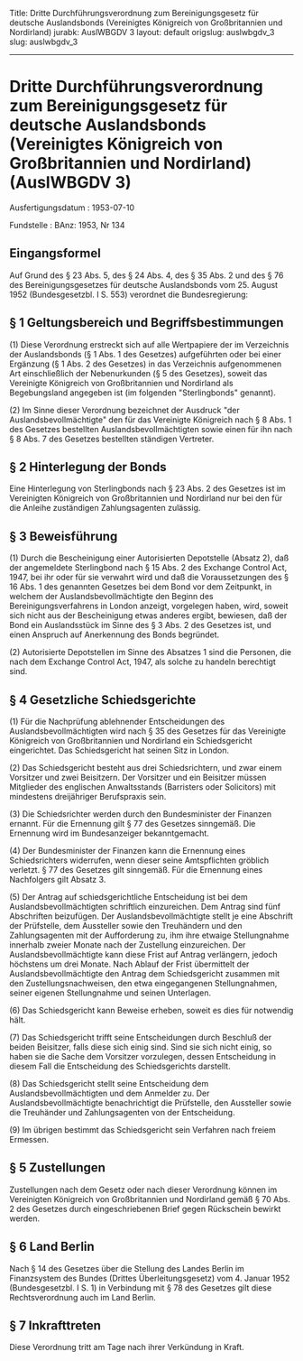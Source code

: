 Title: Dritte Durchführungsverordnung zum Bereinigungsgesetz für deutsche Auslandsbonds
  (Vereinigtes Königreich von Großbritannien und Nordirland)
jurabk: AuslWBGDV 3
layout: default
origslug: auslwbgdv_3
slug: auslwbgdv_3

---

# Dritte Durchführungsverordnung zum Bereinigungsgesetz für deutsche Auslandsbonds (Vereinigtes Königreich von Großbritannien und Nordirland) (AuslWBGDV 3)

Ausfertigungsdatum
:   1953-07-10

Fundstelle
:   BAnz: 1953, Nr 134



## Eingangsformel

Auf Grund des § 23 Abs. 5, des § 24 Abs. 4, des § 35 Abs. 2 und des §
76 des Bereinigungsgesetzes für deutsche Auslandsbonds vom 25. August
1952 (Bundesgesetzbl. I S. 553) verordnet die Bundesregierung:


## § 1 Geltungsbereich und Begriffsbestimmungen

(1) Diese Verordnung erstreckt sich auf alle Wertpapiere der im
Verzeichnis der Auslandsbonds (§ 1 Abs. 1 des Gesetzes) aufgeführten
oder bei einer Ergänzung
(§ 1 Abs. 2 des Gesetzes)              in das Verzeichnis
aufgenommenen Art einschließlich der Nebenurkunden (§ 5 des Gesetzes),
soweit das Vereinigte Königreich von Großbritannien und Nordirland als
Begebungsland angegeben ist (im folgenden "Sterlingbonds" genannt).

(2) Im Sinne dieser Verordnung bezeichnet der Ausdruck "der
Auslandsbevollmächtigte" den für das Vereinigte Königreich nach § 8
Abs. 1 des Gesetzes bestellten Auslandsbevollmächtigten sowie einen
für ihn nach § 8 Abs. 7 des Gesetzes bestellten ständigen Vertreter.


## § 2 Hinterlegung der Bonds

Eine Hinterlegung von Sterlingbonds nach § 23 Abs. 2 des Gesetzes ist
im Vereinigten Königreich von Großbritannien und Nordirland nur bei
den für die Anleihe zuständigen Zahlungsagenten zulässig.


## § 3 Beweisführung

(1) Durch die Bescheinigung einer Autorisierten Depotstelle (Absatz
2), daß der angemeldete Sterlingbond nach § 15 Abs. 2 des Exchange
Control Act, 1947, bei ihr oder für sie verwahrt wird und daß die
Voraussetzungen des § 16 Abs. 1 des genannten Gesetzes bei dem Bond
vor dem Zeitpunkt, in welchem der Auslandsbevollmächtigte den Beginn
des Bereinigungsverfahrens in London anzeigt, vorgelegen haben, wird,
soweit sich nicht aus der Bescheinigung etwas anderes ergibt,
bewiesen, daß der Bond ein Auslandsstück im Sinne des § 3 Abs. 2 des
Gesetzes ist, und einen Anspruch auf Anerkennung des Bonds begründet.

(2) Autorisierte Depotstellen im Sinne des Absatzes 1 sind die
Personen, die nach dem Exchange Control Act, 1947, als solche zu
handeln berechtigt sind.


## § 4 Gesetzliche Schiedsgerichte

(1) Für die Nachprüfung ablehnender Entscheidungen des
Auslandsbevollmächtigten wird nach § 35 des Gesetzes für das
Vereinigte Königreich von Großbritannien und Nordirland ein
Schiedsgericht eingerichtet. Das Schiedsgericht hat seinen Sitz in
London.

(2) Das Schiedsgericht besteht aus drei Schiedsrichtern, und zwar
einem Vorsitzer und zwei Beisitzern. Der Vorsitzer und ein Beisitzer
müssen Mitglieder des englischen Anwaltsstands (Barristers oder
Solicitors) mit mindestens dreijähriger Berufspraxis sein.

(3) Die Schiedsrichter werden durch den Bundesminister der Finanzen
ernannt. Für die Ernennung gilt § 77 des Gesetzes sinngemäß. Die
Ernennung wird im Bundesanzeiger bekanntgemacht.

(4) Der Bundesminister der Finanzen kann die Ernennung eines
Schiedsrichters widerrufen, wenn dieser seine Amtspflichten gröblich
verletzt. § 77 des Gesetzes gilt sinngemäß. Für die Ernennung eines
Nachfolgers gilt Absatz 3.

(5) Der Antrag auf schiedsgerichtliche Entscheidung ist bei dem
Auslandsbevollmächtigten schriftlich einzureichen. Dem Antrag sind
fünf Abschriften beizufügen. Der Auslandsbevollmächtigte stellt je
eine Abschrift der Prüfstelle, dem Aussteller sowie den Treuhändern
und den Zahlungsagenten mit der Aufforderung zu, ihm ihre etwaige
Stellungnahme innerhalb zweier Monate nach der Zustellung
einzureichen. Der Auslandsbevollmächtigte kann diese Frist auf Antrag
verlängern, jedoch höchstens um drei Monate. Nach Ablauf der Frist
übermittelt der Auslandsbevollmächtigte den Antrag dem Schiedsgericht
zusammen mit den Zustellungsnachweisen, den etwa eingegangenen
Stellungnahmen, seiner eigenen Stellungnahme und seinen Unterlagen.

(6) Das Schiedsgericht kann Beweise erheben, soweit es dies für
notwendig hält.

(7) Das Schiedsgericht trifft seine Entscheidungen durch Beschluß der
beiden Beisitzer, falls diese sich einig sind. Sind sie sich nicht
einig, so haben sie die Sache dem Vorsitzer vorzulegen, dessen
Entscheidung in diesem Fall die Entscheidung des Schiedsgerichts
darstellt.

(8) Das Schiedsgericht stellt seine Entscheidung dem
Auslandsbevollmächtigten und dem Anmelder zu. Der
Auslandsbevollmächtigte benachrichtigt die Prüfstelle, den Aussteller
sowie die Treuhänder und Zahlungsagenten von der Entscheidung.

(9) Im übrigen bestimmt das Schiedsgericht sein Verfahren nach freiem
Ermessen.


## § 5 Zustellungen

Zustellungen nach dem Gesetz oder nach dieser Verordnung können im
Vereinigten Königreich von Großbritannien und Nordirland gemäß § 70
Abs. 2 des Gesetzes durch eingeschriebenen Brief gegen Rückschein
bewirkt werden.


## § 6 Land Berlin

Nach § 14 des Gesetzes über die Stellung des Landes Berlin im
Finanzsystem des Bundes (Drittes Überleitungsgesetz) vom 4. Januar
1952 (Bundesgesetzbl. I S. 1) in Verbindung mit § 78 des Gesetzes gilt
diese Rechtsverordnung auch im Land Berlin.


## § 7 Inkrafttreten

Diese Verordnung tritt am Tage nach ihrer Verkündung in Kraft.

